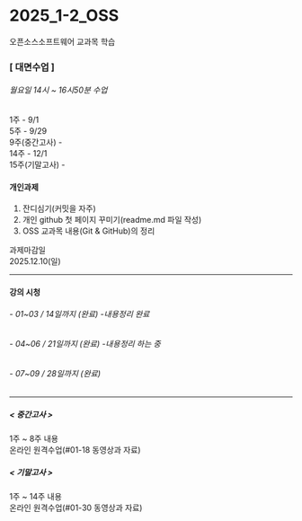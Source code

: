 # 2025_1-2_OSS
오픈소스소프트웨어 교과목 학습

### [ 대면수업 ]
###### 월요일 14시 ~ 16시50분 수업
1주 - 9/1  
5주 - 9/29  
9주(중간고사) -  
14주 - 12/1  
15주(기말고사) - 

#### 개인과제
1. 잔디심기(커밋을 자주)
2. 개인 github 첫 페이지 꾸미기(readme.md 파일 작성)
3. OSS 교과목 내용(Git & GitHub)의 정리<br>

과제마감일<br>
2025.12.10(일)
***

#### 강의 시청
###### - 01~03 / 14일까지 (완료) -내용정리 완료
###### - 04~06 / 21일까지 (완료) -내용정리 하는 중
###### - 07~09 / 28일까지 (완료)
***

##### < 중간고사 >
1주 ~ 8주 내용<br>
온라인 원격수업(#01-18 동영상과 자료)

##### < 기말고사 >
1주 ~ 14주 내용<br>
온라인 원격수업(#01-30 동영상과 자료)
